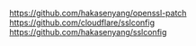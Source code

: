 https://github.com/hakasenyang/openssl-patch
https://github.com/cloudflare/sslconfig
https://github.com/hakasenyang/sslconfig
